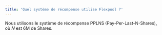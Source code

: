 ```yaml
---
title: 'Quel système de récompense utilise Flexpool ?'
---
```


Nous utilisons le système de récompense PPLNS (Pay-Per-Last-N-Shares), où _N_ est 6M de Shares.
